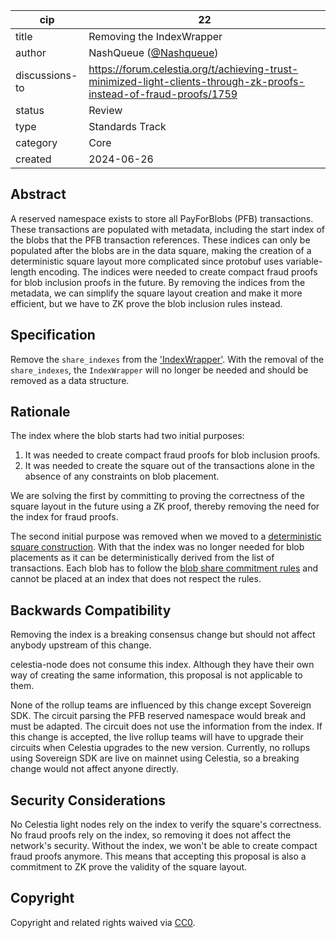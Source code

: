 | cip | 22 |
| - | - |
| title | Removing the IndexWrapper |
| author | NashQueue ([@Nashqueue](https://github.com/Nashqueue)) |
| discussions-to | <https://forum.celestia.org/t/achieving-trust-minimized-light-clients-through-zk-proofs-instead-of-fraud-proofs/1759> |
| status | Review |
| type | Standards Track |
| category | Core |
| created | 2024-06-26 |

## Abstract

A reserved namespace exists to store all PayForBlobs (PFB) transactions. These transactions are populated with metadata, including the start index of the blobs that the PFB transaction references. These indices can only be populated after the blobs are in the data square, making the creation of a deterministic square layout more complicated since protobuf uses variable-length encoding. The indices were needed to create compact fraud proofs for blob inclusion proofs in the future. By removing the indices from the metadata, we can simplify the square layout creation and make it more efficient, but we have to ZK prove the blob inclusion rules instead.

## Specification

Remove the `share_indexes` from the ['IndexWrapper'](https://celestiaorg.github.io/celestia-app/specs/data_structures.html#indexwrapper). With the removal of the `share_indexes`, the `IndexWrapper` will no longer be needed and should be removed as a data structure.

## Rationale

The index where the blob starts had two initial purposes:

1. It was needed to create compact fraud proofs for blob inclusion proofs.
2. It was needed to create the square out of the transactions alone in the absence of any constraints on blob placement.

We are solving the first by committing to proving the correctness of the square layout in the future using a ZK proof, thereby removing the need for the index for fraud proofs.

The second initial purpose was removed when we moved to a [deterministic square construction](https://github.com/celestiaorg/celestia-app/blob/main/docs/architecture/adr-020-deterministic-square-construction.md). With that the index was no longer needed for blob placements as it can be deterministically derived from the list of transactions. Each blob has to follow the [blob share commitment rules](https://celestiaorg.github.io/celestia-app/specs/data_square_layout.html#blob-share-commitment-rules) and cannot be placed at an index that does not respect the rules.

## Backwards Compatibility

Removing the index is a breaking consensus change but should not affect anybody upstream of this change.

celestia-node does not consume this index. Although they have their own way of creating the same information, this proposal is not applicable to them.

None of the rollup teams are influenced by this change except Sovereign SDK. The circuit parsing the PFB reserved namespace would break and must be adapted. The circuit does not use the information from the index. If this change is accepted, the live rollup teams will have to upgrade their circuits when Celestia upgrades to the new version. Currently, no rollups using Sovereign SDK are live on mainnet using Celestia, so a breaking change would not affect anyone directly.

## Security Considerations

No Celestia light nodes rely on the index to verify the square's correctness. No fraud proofs rely on the index, so removing it does not affect the network's security. Without the index, we won't be able to create compact fraud proofs anymore. This means that accepting this proposal is also a commitment to ZK prove the validity of the square layout.

## Copyright

Copyright and related rights waived via [CC0](https://github.com/celestiaorg/CIPs/blob/main/LICENSE).
